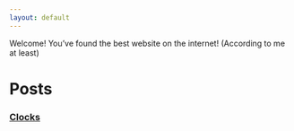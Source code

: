 ```yaml
---
layout: default
---
```


Welcome! You’ve found the best website on the internet! (According to me at least)


# Posts

### [Clocks](pages/clocks.html)
